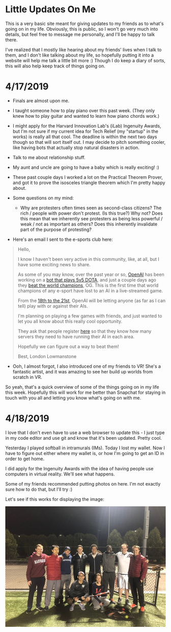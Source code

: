 # Little Updates On Me

This is a very basic site meant for giving updates to my friends as to what's going on in my life.
Obviously, this is public, so I won't go very much into details, but feel free to message me personally, and I'll be happy to talk there.

I've realized that I mostly like hearing about my friends' lives when I talk to them, and I don't like talking about my life, so hopefully putting it into a website will help me talk a little bit more :)
Though I do keep a diary of sorts, this will also help keep track of things going on.

# 4/17/2019
- Finals are almost upon me.
- I taught someone how to play piano over this past week. (They only knew how to play guitar and wanted to learn how piano chords work.)
- I might apply for the Harvard Innovation Lab's (iLab) Ingenuity Awards, but I'm not sure if my current idea for Tech Relief (my "startup" in the works) is really all that cool. The deadline is within the next two days though so that will sort itself out. I may decide to pitch something cooler, like having bots that actually stop natural disasters in action.
- Talk to me about relationship stuff.
- My aunt and uncle are going to have a baby which is really exciting! :)
- These past couple days I worked a lot on the Practical Theorem Prover, and got it to prove the isosceles triangle theorem which I'm pretty happy about.
- Some questions on my mind:
    - Why are protesters often times seen as second-class citizens? The rich / people with power don't protest. (Is this true?) Why not? Does this mean that we inherently see protesters as being less powerful / weak / not as important as others? Does this inherently invalidate part of the purpose of protesting?

- Here's an email I sent to the e-sports club here:
> Hello,
> 
> I know I haven't been very active in this community, like, at all, but I have some exciting news to share.
> 
> As some of you may know, over the past year or so, [OpenAI](https://openai.com/) has been working on a [bot that plays 5v5 DOTA](https://openai.com/five/), and just a couple days ago they [beat the world champions](https://www.theverge.com/2019/4/13/18309459/openai-five-dota-2-finals-ai-bot-competition-og-e-sports-the-international-champion), OG. This is the first time that world champions of any e-sport have lost to an AI in a live-streamed game.
> 
> From the [18th to the 21st](https://openai.com/blog/how-to-train-your-openai-five/), OpenAI will be letting anyone (as far as I can tell) play with or against their AIs.
> 
> I'm planning on playing a few games with friends, and just wanted to let you all know about this really cool opportunity.
> 
> They ask that people register [here](https://arena.openai.com/#/register) so that they know how many servers they need to have running their AI in each area.
> 
> Hopefully we can figure out a way to beat them!
> 
> Best,
> London Lowmanstone

- Ooh, I almost forgot, I also introduced one of my friends to VR! She's a fantastic artist, and it was amazing to see her build up worlds from scratch in VR.

So yeah, that's a quick overview of some of the things going on in my life this week.
Hopefully this will work for me better than Snapchat for staying in touch with you all and letting you know what's going on with me.

# 4/18/2019
I love that I don't even have to use a web browser to update this - I just type in my code editor and use git and know that it's been updated. Pretty cool.

Yesterday I played softball in intramurals (IMs). Today I lost my wallet. Now I have to figure out either where my wallet is, or how I'm going to get an ID in order to get home.

I did apply for the Ingenuity Awards with the idea of having people use computers in virtual reality. We'll see what happens.

Some of my friends recommended putting photos on here. I'm not exactly sure how to do that, but I'll try :)

Let's see if this works for displaying the image:

![an image of me with the people I played Softball with](Softball.jpg)
